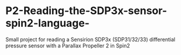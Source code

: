 # P2-Reading-the-SDP3x-sensor-spin2-language-
Small project for reading a Sensirion SDP3x (SDP31/32/33) differential pressure sensor with a Parallax Propeller 2 in Spin2
